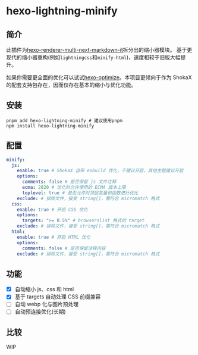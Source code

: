 # hexo-lightning-minify
## 简介

此插件为[hexo-renderer-multi-next-markdown-it](https://github.com/theme-shoka-x/hexo-renderer-multi-next-markdown-it)拆分出的缩小器模块。
基于更现代的缩小器重构(例如`lightningcss`和`minify-html`)，速度相较于旧版大幅提升。

如果你需要更全面的优化可以试试[hexo-optimize](https://github.com/next-theme/hexo-optimize)。本项目更倾向于作为 ShokaX 的配套支持包存在，因而仅存在基本的缩小与优化功能。

## 安装
```shell
pnpm add hexo-lightning-minify # 建议使用pnpm
npm install hexo-lightning-minify
```

## 配置
```yaml
minify:
  js:
    enable: true # ShokaX 自带 esbuild 优化，不建议开启，其他主题建议开启
    options:
      comments: false # 是否保留 js 文件注释
      ecma: 2020 # 优化时允许使用的 ECMA 版本上限
      toplevel: true # 是否允许对顶层变量和函数进行优化
    exclude: # 排除文件，接受 string[]，需符合 micromatch 格式
  css:
    enable: true # 开启 CSS 优化
    options:
      targets: ">= 0.5%" # browserslist 格式的 target
    exclude: # 排除文件，接受 string[]，需符合 micromatch 格式
  html:
    enable: true # 开启 HTML 优化
    options:
      comments: false # 是否保留注释内容
    exclude: # 排除文件，接受 string[]，需符合 micromatch 格式
```

## 功能
- [x] 自动缩小 js、css 和 html
- [x] 基于 targets 自动处理 CSS 前缀兼容
- [ ] 自动 webp 化与图片预处理
- [ ] 自动预连接优化(长期)

## 比较
WIP

